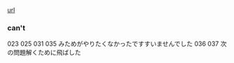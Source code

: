 [url](https://atcoder.jp/contests/typical90/tasks)

### can't

023
025
031
035 みためがやりたくなかったですすいませんでした
036
037 次の問題解くために飛ばした